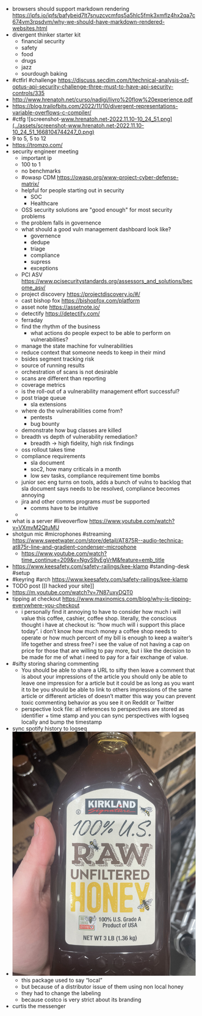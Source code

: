 - browsers should support markdown rendering https://ipfs.io/ipfs/bafybeid7lt7snuzcvcmfqs5a5hlc5fmk3xmflz4hx2qa7c674vm3rpsdvm/why-we-should-have-markdown-rendered-websites.html
- divergent thinker starter kit
	- financial security
	- safety
	- food
	- drugs
	- jazz
	- sourdough baking
- #ctfirl #challenge https://discuss.secdim.com/t/technical-analysis-of-optus-api-security-challenge-three-must-to-have-api-security-controls/335
- http://www.hrenatoh.net/curso/nadigi/livro%20flow%20experience.pdf
- https://blog.trailofbits.com/2022/11/10/divergent-representations-variable-overflows-c-compiler/
- #ctfg ![screenshot-www.hrenatoh.net-2022.11.10-10_24_51.png](../assets/screenshot-www.hrenatoh.net-2022.11.10-10_24_51_1668104744247_0.png)
- 9 to 5, 5 to 12
- https://tromzo.com/
- security engineer meeting
	- important ip
	- 100 to 1
	- no benchmarks
	- #owasp CDM https://owasp.org/www-project-cyber-defense-matrix/
	- helpful for people starting out in security
		- SOC
		- Healthcare
	- OSS security solutions are "good enough" for most security problems
	- the problem falls in governence
	- what should a good vuln management dashboard look like?
		- governence
		- dedupe
		- triage
		- compliance
		- supress
		- exceptions
	- PCI ASV https://www.pcisecuritystandards.org/assessors_and_solutions/become_asv/
	- project discovery https://projectdiscovery.io/#/
	- cast bishop fox https://bishopfox.com/platform
	- asset note https://assetnote.io/
	- detectify https://detectify.com/
	- ferraday
	- find the rhythm of the business
		- what actions do people expect to be able to perform on vulnerabilities?
	- manage the state machine for vulnerabilities
	- reduce context that someone needs to keep in their mind
	- bsides segment tracking risk
	- source of running results
	- orchestration of scans is not desirable
	- scans are different than reporting
	- coverage metrics
	- is the roll-out of a vulnerability management effort successful?
	- post triage queue
		- sla extensions
	- where do the vulnerabilities come from?
		- pentests
		- bug bounty
	- demonstrate how bug classes are killed
	- breadth vs depth of vulnerability remediation?
		- breadth -> high fidelity, high risk findings
	- oss rollout takes time
	- compliance requirements
		- sla document
		- soc2, how many criticals in a month
		- low sev tasks, compliance requirement time bombs
	- junior sec eng turns on tools, adds a bunch of vulns to backlog that sla document says needs to be resolved, compliance becomes annoying
	- jira and other comms programs _must_ be supported
		- comms have to be intuitive
	-
- what is a server #liveoverflow https://www.youtube.com/watch?v=VXmvM2QtuMU
- shotgun mic #microphones #streaming https://www.sweetwater.com/store/detail/AT875R--audio-technica-at875r-line-and-gradient-condenser-microphone
	- https://www.youtube.com/watch?time_continue=209&v=NgvS9vEgVrM&feature=emb_title
- https://www.keesafety.com/safety-railings/kee-klamp #standing-desk #setup
- #keyring #arch https://www.keesafety.com/safety-railings/kee-klamp
- TODO post [[I hacked your site]]
- https://m.youtube.com/watch?v=7N87uxyDQT0
- tipping at checkout https://www.maxinomics.com/blog/why-is-tipping-everywhere-you-checkout
	- i personally find it annoying to have to consider how much i will value this coffee, cashier, coffee shop. literally, the conscious thought i have at checkout is: “how much will i support this place today”. i don’t know how much money a coffee shop needs to operate or how much percent of my bill is enough to keep a waiter’s life together and stress free? i see the value of not having a cap on price for those that are willing to pay more, but i like the decision to be made for me of what i need to pay for a fair exchange of value.
- #sifty storing sharing commenting
	- You should be able to share a URL to sifty then leave a comment that is about your impressions of the article you should only be able to leave one impression for a article but it could be as long as you want it to be you should be able to link to others impressions of the same article or different articles of doesn’t matter this way you can prevent toxic commenting behavior as you see it on Reddit or Twitter
	- perspective lock file: all references to perspectives are stored as identifier + time stamp and you can sync perspectives with logseq locally and bump the timestamp
- sync spotify history to logseq
- ![2022-11-10-09-17-58.jpeg](../assets/2022-11-10-09-17-58.jpeg)
	- this package used to say “local”
	- but because of a distributor issue of them using non local honey
	- they had to change the labeling
	- because costco is very strict about its branding
- curtis the messenger